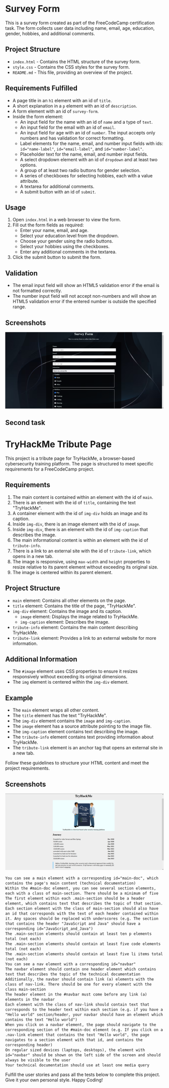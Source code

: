 # Survey Form

This is a survey form created as part of the FreeCodeCamp certification task. The form collects user data including name, email, age, education, gender, hobbies, and additional comments.

## Project Structure
- `index.html` - Contains the HTML structure of the survey form.
- `style.css` - Contains the CSS styles for the survey form.
- `README.md` - This file, providing an overview of the project.

## Requirements Fulfilled
- A page title in an `h1` element with an id of `title`.
- A short explanation in a `p` element with an id of `description`.
- A form element with an id of `survey-form`.
- Inside the form element:
  - An input field for the name with an id of `name` and a type of `text`.
  - An input field for the email with an id of `email`.
  - An input field for age with an id of `number`. The input accepts only numbers and has validation for correct formatting.
  - Label elements for the name, email, and number input fields with ids: `id="name-label"`, `id="email-label"`, and `id="number-label"`.
  - Placeholder text for the name, email, and number input fields.
  - A select dropdown element with an id of `dropdown` and at least two options.
  - A group of at least two radio buttons for gender selection.
  - A series of checkboxes for selecting hobbies, each with a value attribute.
  - A textarea for additional comments.
  - A submit button with an id of `submit`.

## Usage
1. Open `index.html` in a web browser to view the form.
2. Fill out the form fields as required:
   - Enter your name, email, and age.
   - Select your education level from the dropdown.
   - Choose your gender using the radio buttons.
   - Select your hobbies using the checkboxes.
   - Enter any additional comments in the textarea.
3. Click the submit button to submit the form.

## Validation
- The email input field will show an HTML5 validation error if the email is not formatted correctly.
- The number input field will not accept non-numbers and will show an HTML5 validation error if the entered number is outside the specified range.

## Screenshots
![Survey Form](./first.png)


## Second task

# TryHackMe Tribute Page
This project is a tribute page for TryHackMe, a browser-based cybersecurity training platform. The page is structured to meet specific requirements for a FreeCodeCamp project.

## Requirements
1. The main content is contained within an element with the id of `main`.
2. There is an element with the id of `title`, containing the text "TryHackMe".
3. A container element with the id of `img-div` holds an image and its caption.
4. Inside `img-div`, there is an image element with the id of `image`.
5. Inside `img-div`, there is an element with the id of `img-caption` that describes the image.
6. The main informational content is within an element with the id of `tribute-info`.
7. There is a link to an external site with the id of `tribute-link`, which opens in a new tab.
8. The image is responsive, using `max-width` and `height` properties to resize relative to its parent element without exceeding its original size.
9. The image is centered within its parent element.

## Project Structure
- `main` element: Contains all other elements on the page.
- `title` element: Contains the title of the page, "TryHackMe".
- `img-div` element: Contains the image and its caption.
  - `image` element: Displays the image related to TryHackMe.
  - `img-caption` element: Describes the image.
- `tribute-info` element: Contains the main content describing TryHackMe.
- `tribute-link` element: Provides a link to an external website for more information.

## Additional Information
- The `#image` element uses CSS properties to ensure it resizes responsively without exceeding its original dimensions.
- The `img` element is centered within the `img-div` element.

## Example
- The `main` element wraps all other content.
- The `title` element has the text "TryHackMe".
- The `img-div` element contains the `image` and `img-caption`.
- The `image` element has a source attribute pointing to the image file.
- The `img-caption` element contains text describing the image.
- The `tribute-info` element contains text providing information about TryHackMe.
- The `tribute-link` element is an anchor tag that opens an external site in a new tab.

Follow these guidelines to structure your HTML content and meet the project requirements.

## Screenshots
![Survey Form](./second.png)



    You can see a main element with a corresponding id="main-doc", which contains the page's main content (technical documentation)
    Within the #main-doc element, you can see several section elements, each with a class of main-section. There should be a minimum of five
    The first element within each .main-section should be a header element, which contains text that describes the topic of that section.
    Each section element with the class of main-section should also have an id that corresponds with the text of each header contained within it. Any spaces should be replaced with underscores (e.g. The section that contains the header "JavaScript and Java" should have a corresponding id="JavaScript_and_Java")
    The .main-section elements should contain at least ten p elements total (not each)
    The .main-section elements should contain at least five code elements total (not each)
    The .main-section elements should contain at least five li items total (not each)
    You can see a nav element with a corresponding id="navbar"
    The navbar element should contain one header element which contains text that describes the topic of the technical documentation
    Additionally, the navbar should contain link (a) elements with the class of nav-link. There should be one for every element with the class main-section
    The header element in the #navbar must come before any link (a) elements in the navbar
    Each element with the class of nav-link should contain text that corresponds to the header text within each section (e.g. if you have a "Hello world" section/header, your navbar should have an element which contains the text "Hello world")
    When you click on a navbar element, the page should navigate to the corresponding section of the #main-doc element (e.g. If you click on a .nav-link element that contains the text "Hello world", the page navigates to a section element with that id, and contains the corresponding header)
    On regular sized devices (laptops, desktops), the element with id="navbar" should be shown on the left side of the screen and should always be visible to the user
    Your technical documentation should use at least one media query

Fulfill the user stories and pass all the tests below to complete this project. Give it your own personal style. Happy Coding!

